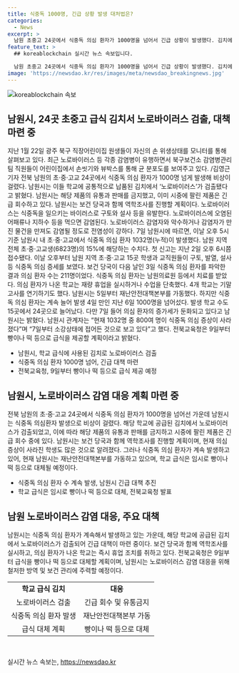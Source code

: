 ```yaml
---
title: 식중독 1000명, 긴급 상황 발생 대처법은?
categories:
  - News
excerpt: >
  남원 초중고 24곳에서 식중독 의심 환자가 1000명을 넘어서 긴급 상황이 발생했다. 김치에서 노로바이러스가 검출되어 해당 제품의 유통과 판매가 중지되었으며, 식중독 의심 환자들은 현재 치료를 받고 있다. 지역 전체 학교에서 학생과 교직원들이 식중독 증세를 보이며 4개 학교는 기말고사가 연기되기도 했다. 의심 환자의 수는 계속 증가했지만 현재는 둔화되고 있으며 관계자는 소강 상태로 접어들고 있다고 전했다. (총 149자)
feature_text: >
  ## koreablockchain 실시간 뉴스 속보입니다.

  남원 초중고 24곳에서 식중독 의심 환자가 1000명을 넘어서 긴급 상황이 발생했다. 김치에서 노로바이러스가 검출되어 해당 제품의 유통과 판매가 중지되었으며, 식중독 의심 환자들은 현재 치료를 받고 있다. 지역 전체 학교에서 학생과 교직원들이 식중독 증세를 보이며 4개 학교는 기말고사가 연기되기도 했다. 의심 환자의 수는 계속 증가했지만 현재는 둔화되고 있으며 관계자는 소강 상태로 접어들고 있다고 전했다. (총 149자)
image: 'https://newsdao.kr/res/images/meta/newsdao_breakingnews.jpg'
---
```


<p><img src="https://newsdao.kr/res/images/meta/newsdao_breakingnews.jpg" alt="koreablockchain 속보" /></p>

<h2 data-ke-size="size26">남원시, 24곳 초중고 급식 김치서 노로바이러스 검출, 대책 마련 중</h2>

<p data-ke-size="size16">지난 1월 22일 광주 북구 직장어린이집 원생들이 자신의 손 위생상태를 모니터를 통해 살펴보고 있다. 최근 노로바이러스 등 각종 감염병이 유행하면서 북구보건소 감염병관리팀 직원들이 어린이집에서 손씻기와 뷰박스를 통해 균 분포도를 보여주고 있다. /김영근 기자 전북 남원의 초·중·고교 24곳에서 식중독 의심 환자가 1000명 넘게 발생해 비상이 걸렸다. 남원시는 이들 학교에 공통적으로 납품된 김치에서 ‘노로바이러스’가 검출됐다고 밝혔다. 남원시는 해당 제품의 유통과 판매를 금지했고, 이미 시중에 팔린 제품은 긴급 회수하고 있다. 남원시는 보건 당국과 함께 역학조사를 진행할 계획이다. 노로바이러스는 식중독을 일으키는 바이러스로 구토와 설사 등을 유발한다. 노로바이러스에 오염된 어패류나 지하수 등을 먹으면 감염된다. 노로바이러스 감염자와 악수하거나 감염자가 만진 물건을 만져도 감염될 정도로 전염성이 강하다. 7일 남원시에 따르면, 이날 오후 5시 기준 남원시 내 초·중·고교에서 식중독 의심 환자 1032명(누적)이 발생했다. 남원 지역 전체 초·중·고교생(6823명)의 15%에 해당하는 수치다. 첫 신고는 지난 2일 오후 6시쯤 접수됐다. 이날 오후부터 남원 지역 초·중·고교 15곳 학생과 교직원들이 구토, 발열, 설사 등 식중독 의심 증세를 보였다. 보건 당국이 다음 날인 3일 식중독 의심 환자를 파악한 결과 의심 환자 수는 211명이었다. 식중독 의심 환자는 남원의료원 등에서 치료를 받았다. 의심 환자가 나온 학교는 재량 휴업을 실시하거나 수업을 단축했다. 4개 학교는 기말고사를 연기하기도 했다. 남원시는 5일부터 재난안전대책본부를 가동했다. 하지만 식중독 의심 환자는 계속 늘어 발생 4일 만인 지난 6일 1000명을 넘어섰다. 발생 학교 수도 15곳에서 24곳으로 늘어났다. 다만 7일 들어 의심 환자의 증가세가 둔화되고 있다고 남원시는 밝혔다. 남원시 관계자는 “현재 1032명 중 800여 명이 식중독 의심 증상이 사라졌다”며 “7일부터 소강상태에 접어든 것으로 보고 있다”고 했다. 전북교육청은 9일부터 빵이나 떡 등으로 급식을 제공할 계획이라고 밝혔다.</p>

<ul>
  <li>남원시, 학교 급식에 사용된 김치로 노로바이러스 검출</li>
  <li>식중독 의심 환자 1000명 넘어, 긴급 대책 마련</li>
  <li>전북교육청, 9일부터 빵이나 떡 등으로 급식 제공 예정</li>
</ul>

<h2 data-ke-size="size26">남원시, 노로바이러스 감염 대응 계획 마련 중</h2>

<p data-ke-size="size16">전북 남원의 초·중·고교 24곳에서 식중독 의심 환자가 1000명을 넘어선 가운데 남원시는 식중독 의심환자 발생으로 비상이 걸렸다. 해당 학교에 공급된 김치에서 노로바이러스가 검출되었고, 이에 따라 해당 제품의 유통과 판매를 금지하고 시중에 팔린 제품은 긴급 회수 중에 있다. 남원시는 보건 당국과 함께 역학조사를 진행할 계획이며, 현재 의심 증상이 사라진 학생도 많은 것으로 알려졌다. 그러나 식중독 의심 환자가 계속 발생하고 있어, 현재 남원시는 재난안전대책본부를 가동하고 있으며, 학교 급식은 임시로 빵이나 떡 등으로 대체될 예정이다.</p>

<ul>
  <li>식중독 의심 환자 수 계속 발생, 남원시 긴급 대책 추진</li>
  <li>학교 급식은 임시로 빵이나 떡 등으로 대체, 전북교육청 발표</li>
</ul>

<h2 data-ke-size="size26">남원 노로바이러스 감염 대응, 주요 대책</h2>

<p data-ke-size="size16">남원시는 식중독 의심 환자가 계속해서 발생하고 있는 가운데, 해당 학교에 공급된 김치에서 노로바이러스가 검출되어 긴급 대책이 마련 중이다. 보건 당국과 함께 역학조사를 실시하고, 의심 환자가 나온 학교는 즉시 휴업 조치를 취하고 있다. 전북교육청은 9일부터 급식을 빵이나 떡 등으로 대체할 계획이며, 남원시는 노로바이러스 감염 대응을 위해 철저한 방역 및 보건 관리에 주력할 예정이다.</p>

<table>
  <tr>
    <td style="text-align: center; height: 17px;"><b>학교 급식 김치</b></td>
    <td style="text-align: center; height: 17px;"><b>대응</b></td>
  </tr>
  <tr>
    <td style="text-align: center; height: 17px;">노로바이러스 검출</td>
    <td style="text-align: center; height: 17px;">긴급 회수 및 유통금지</td>
  </tr>
  <tr>
    <td style="text-align: center; height: 17px;">식중독 의심 환자 발생</td>
    <td style="text-align: center; height: 17px;">재난안전대책본부 가동</td>
  </tr>
  <tr>
    <td style="text-align: center; height: 17px;">급식 대체 계획</td>
    <td style="text-align: center; height: 17px;">빵이나 떡 등으로 대체</td>
  </tr>
</table>

<p data-ke-size="size16">&nbsp;</p>
실시간 뉴스 속보는, <a href="https://newsdao.kr" rel="dofollow">https://newsdao.kr</a>


